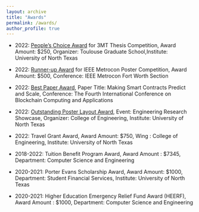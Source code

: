 ```yaml
---
layout: archive
title: "Awards"
permalink: /awards/
author_profile: true
---
```



*	2022: [People’s Choice Award](https://drive.google.com/file/d/15GO9zgmU6u_TfrCVObSXM1O_1iAbJuyw/view?usp=share_link) for 3MT Thesis Competition, Award Amount: $250, Organizer: Toulouse Graduate School,Institute: University of North Texas

*	2022: [Runner-up Award](https://drive.google.com/file/d/1heH38istR5hMEj1NXdev9kd1IxjM_uxD/view?usp=share_link) for IEEE Metrocon Poster Competition, Award Amount: $500, Conference: IEEE Metrocon Fort Worth Section

*	2022: [Best Paper Award](https://drive.google.com/file/d/1kHi8utlZF39EGl7DWoMr1SIWtDJ97DDR/view?usp=share_link), Paper Title: Making Smart Contracts Predict and Scale, Conference: The Fourth International Conference on Blockchain Computing and Applications

*	2022: [Outstanding Poster Layout Award](https://drive.google.com/file/d/14VUuAGE476MTMtwK7S3cKGSGkwcVHlf2/view?usp=share_link), Event: Engineering Research Showcase, Organizer: College of Engineering, Institute: University of North Texas

* 2022: Travel Grant Award, Award Amount: $750,  Wing : College of Engineering, Institute:  University of North Texas

* 2018-2022: Tuition Benefit Program Award, Award Amount : $7345, Department: Computer Science and Engineering

*	2020-2021: Porter Evans Scholarship Award, Award Amount: $1000,  Department: Student Financial Services, Institute: University of North Texas

* 2020-2021: Higher Education Emergency Relief Fund Award (HEERF), Award Amount : $1000, Department: Computer Science and Engineering
